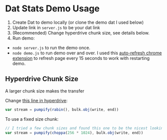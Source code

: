 # Dat Stats Demo Usage

1. Create Dat to demo locally (or clone the demo dat I used below)
2. Update link in `server.js` to be your dat link
3. (Recommended) Change hyperdrive chunk size, see details below.
4. Run demo:
  * `node server.js` to run the demo once.
  * `node demo.js` to run demo over and over. I used this [auto-refresh chrome extension](https://chrome.google.com/webstore/detail/auto-refresh/ifooldnmmcmlbdennkpdnlnbgbmfalko) to refresh page every 15 seconds to work with restarting demo.

## Hyperdrive Chunk Size

A larger chunk size makes the transfer 

Change [this line in hyperdrive](https://github.com/mafintosh/hyperdrive/blob/master/archive.js#L237): 

```js
var stream = pumpify(rabin(), bulk.obj(write, end))
```

To use a fixed size chunk:

```js
// I tried a few chunk sizes and found this one to be the nicest looking
var stream = pumpify(choppa(256 * 1024), bulk.obj(write, end))
```
